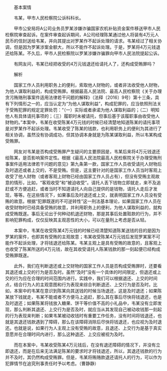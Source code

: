 　　基本案情

　　韦某，甲市人民检察院公诉科科长。

　　甲市公安局将A公司业务员罗某涉嫌诈骗国家农机补贴资金案件移送甲市人民检察院审查起诉。在案件审查起诉期间，A公司经理陈某通过他人将装有4万元人民币的信封送给韦某，并向其提出对罗某作不起诉处理的请求。韦某经过了相关协调，但是因为罗某涉案金额大，所以不能作不起诉处理。于是，罗某将4万元钱退还给陈某。不久后，甲市人民检察院以罗某涉嫌诈骗罪向甲市人民法院提起公诉。

　　有网友问，韦某已经把收受的4万元钱退还给请托人了，还构成受贿罪吗？

　　解析

　　国家工作人员利用职务上的便利，索取他人财物的，或者非法收受他人财物，为他人谋取利益的，构成受贿罪。根据最高人民法院、最高人民检察院《关于办理贪污贿赂刑事案件适用法律若干问题的解释》（法释〔2016〕9号）第十三条，具有下列情形之一的，应当认定为“为他人谋取利益”，构成犯罪的，应当依照刑法关于受贿犯罪的规定定罪处罚：“（一）实际或者承诺为他人谋取利益的；（二）明知他人有具体请托事项的；（三）履职时未被请托，但事后基于该履职事由收受他人财物的。”本案中，韦某在收受陈某4万元钱的时候已经清楚地知道陈某的请托事项是对罗某作不起诉处理。韦某收受了陈某的钱款，也利用职务上的便利为其进行了相关协调，虽然没有协调成功，但其协调本身就是为陈某谋取利益，所以韦某构成受贿罪。

　　网友对韦某是否构成受贿罪产生疑问的主要原因是，韦某后来将4万元钱退还给陈某，是否影响案件定性。根据《最高人民法院最高人民检察院关于办理受贿刑事案件适用法律若干问题的意见》第九条第一款，国家工作人员收受请托人财物后及时退还或者上交的，不是受贿。但是，这主要针对的是国家工作人员当时客观上收受了他人财物（或者客观上财物已经由国家工作人员占有），但没有受贿主观故意的情形，比如，“客观收受”和“被迫收受”。请托人丢下钱物立即就走，来不及追赶或不方便追赶，或者当时不知道请托人向自己提供的是钱物，请托人走后才发现，等等。在这些情况下，如果事后及时退还或上交，就表明国家工作人员没有受贿的故意。根据“犯罪既遂的不可逆转性”这一刑法基本理论，如果国家工作人员在收受财物时已经具备受贿的故意，并利用职务上的便利，为他人谋取利益的，就构成受贿既遂。事后无论出于何种动机退还财物，那是其事后处置赃款的行为，并不影响犯罪构成，仅仅反映其主观恶性的大小，可以在量刑上考虑是否从轻。

　　本案中，韦某在收受陈某4万元钱的时候已经清楚知道陈某送钱的目的是因为罗某的案件，也即其有受贿的主观故意；韦某收受陈某4万元钱后发现罗某案不可能作不起诉处理，才将钱退还给陈某。韦某主观上是具有受贿的故意的，且客观上也收受了陈某所送的4万元钱，故在其收受请托人陈某钱款的那一刻起便已经构成受贿罪既遂。

　　此外，我们在判断退还或上交财物的国家工作人员是否构成受贿罪时，还要看其退还或上交的行为是否及时。虽然“及时”没有一个具体的时间限定，但退还或上交的行为应在合理的时间范围内进行。实践中，我们可以根据退还、上交的时间点，结合行为人的主观意图和行为表现来综合判断退还、上交行为是否及时。比如，本案中的韦某在意识到陈某向其送钱的时候当场退还，这是及时退还；如果陈某放下钱就走，韦某不能或者不方便马上追赶，那么其在事后尽快将钱退还，也是及时退还；如果陈某将钱放入糖果、饼干等价值不高的小礼品中，韦某没有立即发现，那么判断其退还、上交行为是否及时，就应当从其发现自己被动收钱那一刻起的行为表现来判断；如果韦某被动收钱时有重要工作任务，没有时间将钱退还，也就是其退还钱款遇到了障碍，那么在该障碍消除后尽快将钱退还，也应视为及时退还。也就是说，如果行为人主观上没有受贿的故意，且退还、上交行为是基于真实意愿并在合理时间内进行，那么这种退还、上交应被视为及时。

　　而在本案中，韦某收受陈某4万元钱后，在没有退还障碍的情况下，并没有立即退还，而是在后来无法满足陈某的要求时才将钱退还，所以，其退还钱款的行为并不及时，其仍然构成受贿罪。但是，韦某将贿赂款退还请托人的行为，可以作为犯罪情节在追究刑事责任时予以考虑。（曹静静）